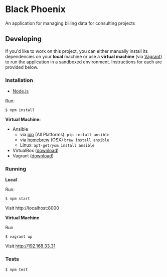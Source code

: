 # Black Phoenix

An application for managing billing data for consulting projects

## Developing

If you'd like to work on this project, you can either manually install its
dependencies on your **local** machine or use a **virtual machine** (via
[Vagrant](http://vagrantup.com)) to run the application in a sandboxed
environment. Instructions for each are provided below.

### Installation

- [Node.js](http://nodejs.org)

Run:

    $ npm install

**Virtual Machine:**

- Ansible
  - via [pip](http://pip.readthedocs.org/en/latest/installing.html) (All
    Platforms): `pip install ansible`
  - via [homebrew](http://brew.sh/) (OSX) `brew install ansible`
  - Linux: `apt-get/yum install ansible`
- VirtualBox ([download](https://www.virtualbox.org/))
- Vagrant ([download](http://www.vagrantup.com/downloads.html))

### Running

**Local**

Run:

    $ npm start

Visit http://localhost:8000

**Virtual Machine**

Run

    $ vagrant up

Visit http://192.168.33.31

### Tests

    $ npm test
